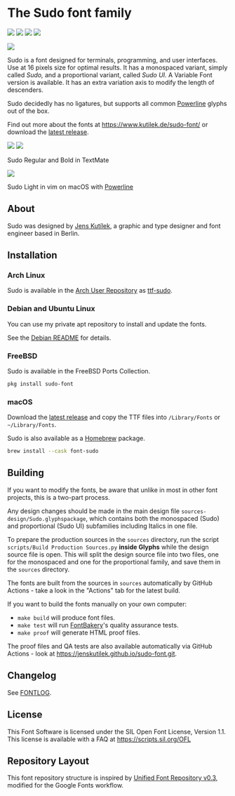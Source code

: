 # The Sudo font family

[![][Fontbakery]](https://jenskutilek.github.io/sudo-font.git/fontbakery/fontbakery-report.html)
[![][Universal]](https://jenskutilek.github.io/sudo-font.git/fontbakery/fontbakery-report.html)
[![][GF Profile]](https://jenskutilek.github.io/sudo-font.git/fontbakery/fontbakery-report.html)
[![][Shaping]](https://jenskutilek.github.io/sudo-font.git/fontbakery/fontbakery-report.html)

[Fontbakery]: https://img.shields.io/endpoint?url=https%3A%2F%2Fraw.githubusercontent.com%2Fjenskutilek%2Fsudo-font.git%2Fgh-pages%2Fbadges%2Foverall.json
[GF Profile]: https://img.shields.io/endpoint?url=https%3A%2F%2Fraw.githubusercontent.com%2Fjenskutilek%2Fsudo-font.git%2Fgh-pages%2Fbadges%2FGoogleFonts.json
[Outline Correctness]: https://img.shields.io/endpoint?url=https%3A%2F%2Fraw.githubusercontent.com%2Fjenskutilek%2Fsudo-font.git%2Fgh-pages%2Fbadges%2FOutlineCorrectnessChecks.json
[Shaping]: https://img.shields.io/endpoint?url=https%3A%2F%2Fraw.githubusercontent.com%2Fjenskutilek%2Fsudo-font.git%2Fgh-pages%2Fbadges%2FShapingChecks.json
[Universal]: https://img.shields.io/endpoint?url=https%3A%2F%2Fraw.githubusercontent.com%2Fjenskutilek%2Fsudo-font.git%2Fgh-pages%2Fbadges%2FUniversal.json

<img src="https://raw.github.com/jenskutilek/sudo-font/master/images/sudo-monospaced-ui-font.png">

Sudo is a font designed for terminals, programming, and user interfaces. Use at 16 pixels size for optimal results. It has a monospaced variant, simply called _Sudo,_ and a proportional variant, called _Sudo UI._ A Variable Font version is available. It has an extra variation axis to modify the length of descenders.

Sudo decidedly has no ligatures, but supports all common [Powerline](https://github.com/powerline/powerline) glyphs out of the box.

Find out more about the fonts at https://www.kutilek.de/sudo-font/ or download the [latest release](https://github.com/jenskutilek/sudo-font/releases/latest/download/sudo.zip).

<img src="https://raw.github.com/jenskutilek/sudo-font/master/images/sudo.png">

<img src="https://raw.github.com/jenskutilek/sudo-font/master/images/sudo-textmate-py.png">

Sudo Regular and Bold in TextMate

<img src="https://raw.github.com/jenskutilek/sudo-font/master/images/sudo-light-powerline.png">

Sudo Light in vim on macOS with [Powerline](https://github.com/powerline/powerline)


## About

Sudo was designed by [Jens Kutílek](https://www.kutilek.de/), a graphic and type designer and font engineer based in Berlin.


## Installation


### Arch Linux

Sudo is available in the [Arch User Repository](https://wiki.archlinux.org/index.php/Arch_User_Repository) as [ttf-sudo](https://aur.archlinux.org/packages/ttf-sudo).


### Debian and Ubuntu Linux

You can use my private apt repository to install and update the fonts.

See the [Debian README](README-Debian.md) for details.

### FreeBSD

Sudo is available in the FreeBSD Ports Collection.

```sh
pkg install sudo-font
```

### macOS

Download the [latest release](https://github.com/jenskutilek/sudo-font/releases/latest/download/sudo.zip) and copy the TTF files into `/Library/Fonts` or `~/Library/Fonts`.

Sudo is also available as a [Homebrew](https://brew.sh/) package.

```sh
brew install --cask font-sudo
```


## Building

If you want to modify the fonts, be aware that unlike in most in other font projects, this is a two-part process.

Any design changes should be made in the main design file `sources-design/Sudo.glyphspackage`, which contains both the monospaced (Sudo) and proportional (Sudo UI) subfamilies including Italics in one file.

To prepare the production sources in the `sources` directory, run the script `scripts/Build Production Sources.py` **inside Glyphs** while the design source file is open. This will split the design source file into two files, one for the monospaced and one for the proportional family, and save them in the `sources` directory.

The fonts are built from the sources in `sources` automatically by GitHub Actions - take a look in the "Actions" tab for the latest build.

If you want to build the fonts manually on your own computer:

* `make build` will produce font files.
* `make test` will run [FontBakery](https://github.com/googlefonts/fontbakery)'s quality assurance tests.
* `make proof` will generate HTML proof files.

The proof files and QA tests are also available automatically via GitHub Actions - look at https://jenskutilek.github.io/sudo-font.git.


## Changelog

See [FONTLOG](sudo/FONTLOG.txt).


## License

This Font Software is licensed under the SIL Open Font License, Version 1.1.
This license is available with a FAQ at
https://scripts.sil.org/OFL


## Repository Layout

This font repository structure is inspired by [Unified Font Repository v0.3](https://github.com/unified-font-repository/Unified-Font-Repository), modified for the Google Fonts workflow.
